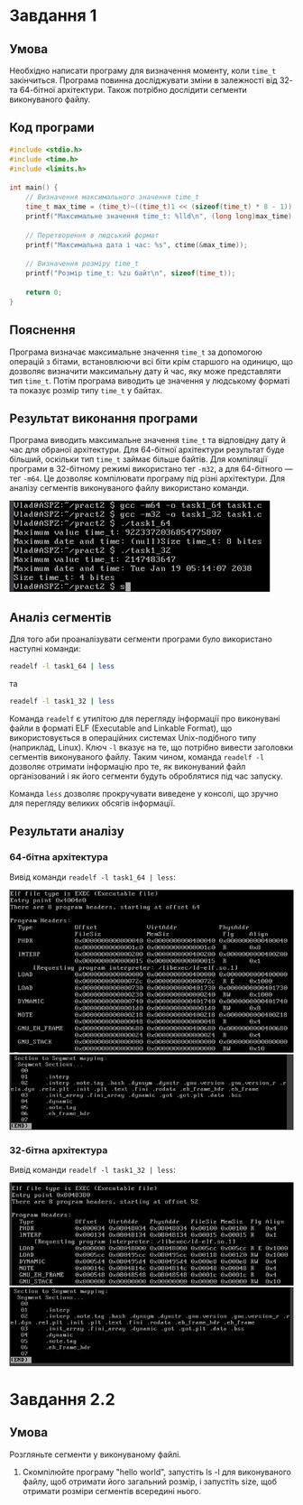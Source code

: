 
# Завдання 1

## Умова

Необхідно написати програму для визначення моменту, коли `time_t` закінчиться. Програма повинна досліджувати зміни в залежності від 32- та 64-бітної архітектури. Також потрібно дослідити сегменти виконуваного файлу.

## Код програми

```c
#include <stdio.h>
#include <time.h>
#include <limits.h>

int main() {
    // Визначення максимального значення time_t
    time_t max_time = (time_t)~((time_t)1 << (sizeof(time_t) * 8 - 1));
    printf("Максимальне значення time_t: %lld\n", (long long)max_time);
    
    // Перетворення в людський формат
    printf("Максимальна дата і час: %s", ctime(&max_time));

    // Визначення розміру time_t
    printf("Розмір time_t: %zu байт\n", sizeof(time_t));

    return 0;
}
```

## Пояснення

Програма визначає максимальне значення `time_t` за допомогою операцій з бітами, встановлюючи всі біти крім старшого на одиницю, що дозволяє визначити максимальну дату й час, яку може представляти тип `time_t`. Потім програма виводить це значення у людському форматі та показує розмір типу `time_t` у байтах.

## Результат виконання програми

Програма виводить максимальне значення `time_t` та відповідну дату й час для обраної архітектури. Для 64-бітної архітектури результат буде більший, оскільки тип `time_t` займає більше байтів.
Для компіляції програми в 32-бітному режимі використано тег `-m32`, а для 64-бітного — тег `-m64`. Це дозволяє компілювати програму під різні архітектури. Для аналізу сегментів виконуваного файлу використано команди.

![task1_results](task1/task1_results.png)

## Аналіз сегментів

Для того аби проаналізувати сегменти програми було використано наступні команди:

```bash
readelf -l task1_64 | less
```

та

```bash
readelf -l task1_32 | less
```

Команда `readelf` є утилітою для перегляду інформації про виконувані файли в форматі ELF (Executable and Linkable Format), що використовується в операційних системах Unix-подібного типу (наприклад, Linux). Ключ `-l` вказує на те, що потрібно вивести заголовки сегментів виконуваного файлу.
Таким чином, команда `readelf -l` дозволяє отримати інформацію про те, як виконуваний файл організований і як його сегменти будуть оброблятися під час запуску.

Команда `less` дозволяє прокручувати виведене у консолі, що зручно для перегляду великих обсягів інформації.

## Результати аналізу

### 64-бітна архітектура

Вивід команди `readelf -l task1_64 | less`:

![task1_64_1_analitics](task1/task1_64_1_analitics.png)
![task1_64_2_analitics](task1/task1_64_2_analitics.png)

### 32-бітна архітектура

Вивід команди `readelf -l task1_32 | less`:

![task1_32_1_analitics](task1/task1_32_1_analitics.png)
![task1_32_2_analitics](task1/task1_32_2_analitics.png)

# Завдання 2.2

## Умова

Розгляньте сегменти у виконуваному файлі.
1. Скомпілюйте програму &quot;hello world&quot;, запустіть ls -l для
виконуваного файлу, щоб отримати його загальний розмір, і
запустіть size, щоб отримати розміри сегментів всередині нього.
